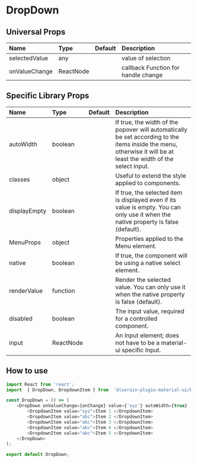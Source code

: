 # DropDown

## Universal Props

| Name | Type | Default | Description |
|:-----|:-----|:--------|:------------|
| selectedValue | any |  | value of selection |
| onValueChange | ReactNode | | callback Function for handle change |

## Specific Library Props

| Name | Type | Default | Description |
|:-----|:-----|:--------|:------------|
| autoWidth | boolean |  | If true, the width of the popover will automatically be set according to the items inside the menu, otherwise it will be at least the width of the select input. |
| classes | object | | Useful to extend the style applied to components. |
| displayEmpty | boolean | | If true, the selected item is displayed even if its value is empty. You can only use it when the native property is false (default). |
| MenuProps | object | | Properties applied to the Menu element. |
| native | boolean | | If true, the component will be using a native select element. |
| renderValue | function | | Render the selected value. You can only use it when the native property is false (default). |
| disabled | boolean | | The input value, required for a controlled component. |
| input | ReactNode | | An Input element; does not have to be a material-ui specific Input. |

## How to use

```JavaScript
import React from 'react';
import  { DropDown, DropdownItem } from  'bluerain-plugin-material-ui/DropDown';

const DropDown = () => (
    <DropDown onValueChange={onChange} value={'xyz'} autoWidth={true}  style={style.dropdown}>
        <DropdownItem value="xyz">Item 1 </DropdownItem>
        <DropdownItem value="abc">Item 2 </DropdownItem>
        <DropdownItem value="abc">Item 3 </DropdownItem>
        <DropdownItem value="abc">Item 4 </DropdownItem>
        <DropdownItem value="abc">Item 5 </DropdownItem>
    </DropDown>
);

export default DropDown;
```